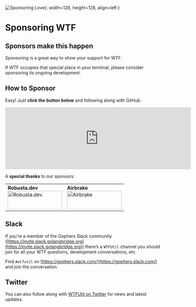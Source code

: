![Sponsoring Love](/assets/ghsponsors.svg){: width=128, height=128, align=left }

# Sponsoring WTF

## Sponsors make this happen

Sponsoring is a great way to show your support for WTF. 

If WTF occupies that special place in your terminal, please consider sponsoring its ongoing development.

## How to Sponsor

Easy! Just **click the button below** and following along with GitHub.

<iframe src="https://github.com/sponsors/senorprogrammer/card" title="Sponsor senorprogrammer" height="200" width="600" style="border: 0;"></iframe>

A **special thanks** to our sponsors:

<p>
    <table>
        <tr>
            <td>
                <strong>Robusta.dev</strong>
                <br />
                <a href="https://home.robusta.dev/?utm_source=wtfutil&utm_medium=oss-sponsorship&utm_id=wtfutil-sponsorship" target="_blank">
                    <img src="/assets/sponsors/robusta.png" height="60" width="176" title="Robusta.dev" alt="Robusta.dev" />
                </a>
            </td>
            <td>
                <strong>Airbrake</strong>
                <br />
                <a href="https://airbrake.io/?utm_medium=sponsor&utm_source=WTFutill&utm_content=airbrake-home-page&utm_campaign=2021-sponsorships" target="_blank">
                    <img src="/assets/sponsors/airbrake.png" height="60" width="176" title="Airbrake" alt="Airbrake" />
                </a>
            </td>
        </tr>
    </table>
</p>

## Slack

If you’re a member of the Gophers Slack community ([https://invite.slack.golangbridge.org](https://invite.slack.golangbridge.org)) there’s a `WTFUtil` channel you should join for all your WTF questions, development conversations, etc.

Find `#wtfutil` on [https://gophers.slack.com/](https://gophers.slack.com/) and join the conversation.

## Twitter

You can also follow along with [WTFUtil on Twitter](https://twitter.com/wtfutil) for news and latest updates.